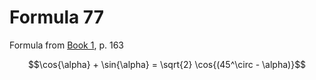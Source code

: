 # Formula 77

Formula from [Book 1](../../Buch1.md), p. 163

```math
\cos{\alpha} + \sin{\alpha} = \sqrt{2} \cos{(45^\circ - \alpha)}
```
